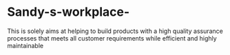 # Sandy-s-workplace-
This is solely aims at helping to build products with a high quality assurance processes that meets all customer requirements while efficient and highly maintainable 
